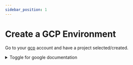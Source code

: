 ```yaml
---
sidebar_position: 1
---
```


# Create a GCP Environment



Go to your [gcp](https://cloud.google.com) account and have a project selected/created.



 <details>
    <summary>Toggle for google documentation</summary>
    <div>
     - [Create a project](https://cloud.google.com/resource-manager/docs/creating-managing-projects)
    </div>
  </details>


